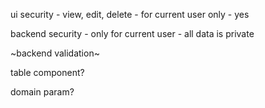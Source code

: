 ui security - view, edit, delete - for current user only - yes

backend security - only for current user - all data is private

~backend validation~

table component?

domain param?

